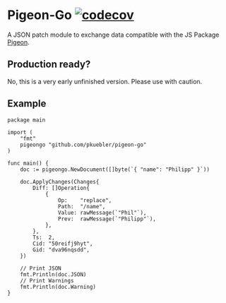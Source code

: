 #  Pigeon-Go [![codecov](https://codecov.io/gh/PKuebler/pigeon-go/graph/badge.svg?token=YM26YKAWUJ)](https://codecov.io/gh/PKuebler/pigeon-go)

A JSON patch module to exchange data compatible with the JS Package [Pigeon](https://github.com/frameable/pigeon).

## Production ready?

No, this is a very early unfinished version. Please use with caution.

## Example

```golang
package main

import (
    "fmt"
    pigeongo "github.com/pkuebler/pigeon-go"
)

func main() {
    doc := pigeongo.NewDocument([]byte(`{ "name": "Philipp" }`))

    doc.ApplyChanges(Changes{
		Diff: []Operation{
			{
				Op:    "replace",
				Path:  "/name",
				Value: rawMessage(`"Phil"`),
				Prev:  rawMessage(`"Philipp"`),
			},
		},
		Ts:  2,
		Cid: "50reifj9hyt",
		Gid: "dva96nqsdd",
	})

    // Print JSON
    fmt.Println(doc.JSON)
    // Print Warnings
    fmt.Println(doc.Warning)
}
```